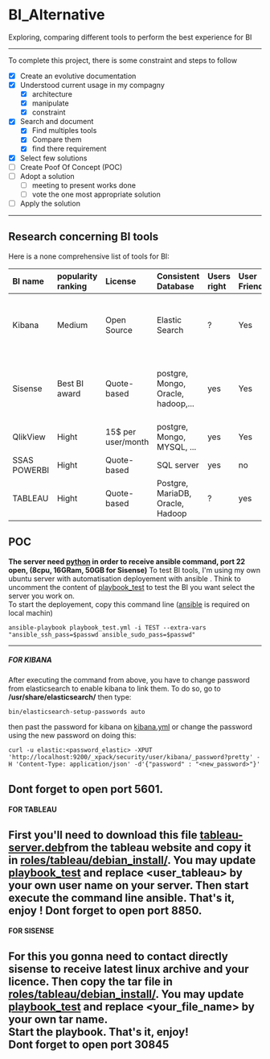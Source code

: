 # BI_Alternative
 Exploring, comparing different tools to perform the best experience for BI

---
To complete this project, there is some constraint and steps to follow
- [x] Create an evolutive documentation
- [x] Understood current usage in my compagny
  - [x] architecture
  - [x] manipulate
  - [x] constraint
- [x] Search and document
  - [x] Find multiples tools
  - [x] Compare them
  - [x] find there requirement
- [x] Select few solutions
- [ ] Create Poof Of Concept (POC)
- [ ] Adopt a solution
  - [ ] meeting to present works done
  - [ ] vote the one most appropriate solution
- [ ] Apply the solution
---

## Research concerning BI tools
 Here is a none comprehensive list of tools for BI:

| BI name | popularity ranking | License | Consistent Database | Users right | User Friendly | Language | Main Features |
| :------------- | :------------- | :------------- | :------------- |:------------- | :------------- |:------------- |:------------- |
| Kibana | Medium | Open Source | Elastic Search | ? | Yes | EN, FR, SP,... | Data Visualization, Geospatial data, graph exploration, dashboard,... |
| Sisense | Best BI award | Quote-based | postgre, Mongo, Oracle, hadoop,... | yes | Yes | EN, FR, SP,... | Drag and drop, export to various format, Data Visualization, ...|
| QlikView | Hight | 15$ per user/month | postgre, Mongo, MYSQL, ... | yes | Yes | EN | unusable on linux server |
| SSAS POWERBI | Hight | Quote-based | SQL server | yes | no | EN, FR | unusable on linux server |
| TABLEAU | Hight | Quote-based | Postgre, MariaDB, Oracle, Hadoop | ? | yes | EN, FR | Drag and drop, mobile ready, data sharing, ... |

## POC
**The server need [python](https://doc.ubuntu-fr.org/python) in order to receive ansible command, port 22 open, (8cpu, 16GRam, 50GB for Sisense)**
To test BI tools, I'm using my own ubuntu server with automatisation deployement with ansible . Think to uncomment the content of [playbook_test](https://github.com/JujuDesFruits/BI_Alternative/blob/master/playbook_test.yml) to test the BI you want select the server you work on.  
To start the deployement, copy this command line ([ansible](https://docs.ansible.com/ansible/latest/installation_guide/intro_installation.html) is required on local machin)
```
ansible-playbook playbook_test.yml -i TEST --extra-vars "ansible_ssh_pass=$passwd ansible_sudo_pass=$passwd"
```
---
##### FOR KIBANA
After executing the command from above, you have to change password from elasticsearch to enable kibana to link them. To do so, go to **/usr/share/elasticsearch/** then type:
```
bin/elasticsearch-setup-passwords auto
```
then past the password for kibana on [kibana.yml](https://github.com/JujuDesFruits/BI_Alternative/blob/master/roles/kibana/templates/kibana.yml) or change the password using the new password on doing this:
```
curl -u elastic:<password_elastic> -XPUT 'http://localhost:9200/_xpack/security/user/kibana/_password?pretty' -H 'Content-Type: application/json' -d'{"password" : "<new_password>"}'
```
Dont forget to open port 5601.
---
#### FOR TABLEAU
First you'll need to download this file [tableau-server.deb](https://downloads.tableau.com/esdalt/2019.1.10/tableau-server-2019-1-10_amd64.deb)from the tableau website and copy it in [roles/tableau/debian_install/](https://github.com/JujuDesFruits/BI_Alternative/blob/master/roles/tableau/debian_install/). You may update [playbook_test](https://github.com/JujuDesFruits/BI_Alternative/blob/master/playbook_test.yml) and replace **<user_tableau>** by your own user name on your server. Then start execute the command line ansible. That's it, enjoy !
Dont forget to open port 8850.
---
#### FOR SISENSE
For this you gonna need to contact directly sisense to receive latest linux archive and your licence. Then copy the tar file in [roles/tableau/debian_install/](https://github.com/JujuDesFruits/BI_Alternative/blob/master/roles/tableau/debian_install/). You may update [playbook_test](https://github.com/JujuDesFruits/BI_Alternative/blob/master/playbook_test.yml) and replace **<your_file_name>** by your own tar name.  
Start the playbook. That's it, enjoy!   
Dont forget to open port 30845
---
